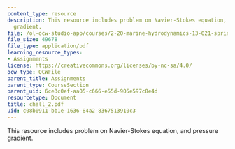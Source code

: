 ```yaml
---
content_type: resource
description: This resource includes problem on Navier-Stokes equation, and pressure
  gradient.
file: /ol-ocw-studio-app/courses/2-20-marine-hydrodynamics-13-021-spring-2005/c08b0911bb1e163684a28367513910c3_chall_2.pdf
file_size: 49678
file_type: application/pdf
learning_resource_types:
- Assignments
license: https://creativecommons.org/licenses/by-nc-sa/4.0/
ocw_type: OCWFile
parent_title: Assignments
parent_type: CourseSection
parent_uid: 6ce3c0ef-aa05-c666-e55d-905e597c8e4d
resourcetype: Document
title: chall_2.pdf
uid: c08b0911-bb1e-1636-84a2-8367513910c3
---
```

This resource includes problem on Navier-Stokes equation, and pressure gradient.